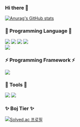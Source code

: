 ### Hi there 👋
[![Anurag's GitHub stats](https://github-readme-stats.vercel.app/api?username=harry7435)](https://github.com/harry7435/github-readme-stats)
### 💬 Programming Language 💬
<img src="https://img.shields.io/badge/Python-3776AB?style=flat-square&logo=python&logoColor=white"/> <img src="https://img.shields.io/badge/Jupyter-F37626?style=flat-square&logo=Jupyter&logoColor=white"/> <img src="https://img.shields.io/badge/HTML5-E34F26?style=flat-square&logo=HTML5&logoColor=white"/> <img src="https://img.shields.io/badge/CSS3-1572B6?style=flat-square&logo=CSS3&logoColor=white"/> <br> <img src="https://img.shields.io/badge/JavaScript-F7DF1E?style=flat-square&logo=JavaScript&logoColor=white"/> <br>
<!-- [![Top Langs](https://github-readme-stats.vercel.app/api/top-langs/?username=harry7435)](https://github.com/harry7435/github-readme-stats) -->

### ⚡ Programming Framework ⚡
<img src="https://img.shields.io/badge/Django-092E20?style=flat-square&logo=Django&logoColor=white"/> 

### 🔭 Tools 🔭
<img src="https://img.shields.io/badge/Visual Studio Code-007ACC?style=flat-square&logo=Visual Studio Code&logoColor=white"/> <img src="https://img.shields.io/badge/Google Colab-F9AB00?style=flat-square&logo=Google Colab&logoColor=white"/>

### ✨ Boj Tier ✨
[![Solved.ac
프로필](http://mazassumnida.wtf/api/mini/generate_badge?boj=harry960629)](https://solved.ac/harry960629)

<!--
**harry7435/harry7435** is a ✨ _special_ ✨ repository because its `README.md` (this file) appears on your GitHub profile.

Here are some ideas to get you started:

- 🔭 I’m currently working on ...
- 🌱 I’m currently learning ...
- 👯 I’m looking to collaborate on ...
- 🤔 I’m looking for help with ...
- 💬 Ask me about ...
- 📫 How to reach me: ...
- 😄 Pronouns: ...
- ⚡ Fun fact: ...
-->
